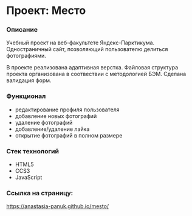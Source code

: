 # Проект: Место

### Описание
Учебный проект на веб-факультете Яндекс-Парктикума. Одностраничный сайт, позволяющий пользователю делиться фотографиями.

В проекте реализована адаптивная верстка. Файловая структура проекта организована в соотвествии с методологией БЭМ. Сделана валидация форм.

### Функционал
* редактирование профиля пользователя
* добавление новых фотографий
* удаление фотографий
* добавление/удаление лайка
* открытие фотографий в полном размере

### Стек технологий
* HTML5
* CCS3
* JavaScript

### Ссылка на страницу:
https://anastasia-panuk.github.io/mesto/

